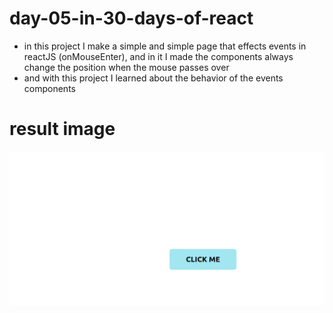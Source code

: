 # day-05-in-30-days-of-react 

- in this project I make a simple and simple page that effects events in reactJS (onMouseEnter), and in it I made the components always change the position when the mouse passes over
- and with this project I learned about the behavior of the events components

# result image  

![](site.png)